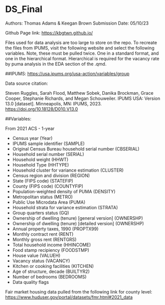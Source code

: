 # DS_Final

Authors: Thomas Adams & Keegan Brown
Submission Date: 05/10/23

Github Page link: https://kbgtwn.github.io/


Files used for data analysis are too large to store on the repo. To recreate the files from IPUMS, visit the following website and select the following variables. Note, these must be pulled twice. One in a standard format, and one in the hierarchical format. Hierarchical is required for the vacancy rate by puma analysis in the EDA section of the .qmd. 

##IPUMS: https://usa.ipums.org/usa-action/variables/group

Data source citation: 

Steven Ruggles, Sarah Flood, Matthew Sobek, Danika Brockman, Grace Cooper,  Stephanie Richards, and Megan Schouweiler. IPUMS USA: Version 13.0 [dataset]. Minneapolis, MN: IPUMS, 2023. https://doi.org/10.18128/D010.V13.0

##Variables:

From 2021 ACS - 1-year

- Census year (Year)
- IPUMS sample identifier (SAMPLE)
- Original Census Bureau household serial number (CBSERIAL)
- Household serial number (SERIAL)
- Household weight (HHWT)
- Household Type (HHTYPE)
- Household cluster for variance estimation (CLUSTER)
- Census region and division (REGION)
- State (FIPS code) (STATEFIP) 
- County (FIPS code) (COUNTYFIP)
- Population-weighted density of PUMA (DENSITY)
- Metropolitan status (METRO)
- Public Use Microdata Area (PUMA)
- Household strata for variance estimation (STRATA)
- Group quarters status (GQ)
- Ownership of dwelling (tenure) [general version] (OWNERSHP)
- Ownership of dwelling (tenure) [detailed version] (OWNERSHP)
- Annual property taxes, 1990 (PROPTX99) 
- Monthly contract rent (RENT)
- Monthly gross rent (RENTGRS)
- Total household income (HHINCOME)
- Food stamp recipiency (FOODSTMP)
- House value (VALUEH)
- Vacancy status (VACANCY)
- Kitchen or cooking facilities (KITCHEN)
- Age of structure, decade (BUILTYR2)
- Number of bedrooms (BEDROOMS)
- Data quality flags


Fair market housing data pulled from the following link for county level: 
https://www.huduser.gov/portal/datasets/fmr.html#2021_data 






